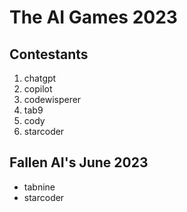 # The AI Games 2023

## Contestants

1. chatgpt
2. copilot
3. codewisperer
4. tab9
5. cody
6. starcoder


## Fallen AI's June 2023
 - tabnine
 - starcoder